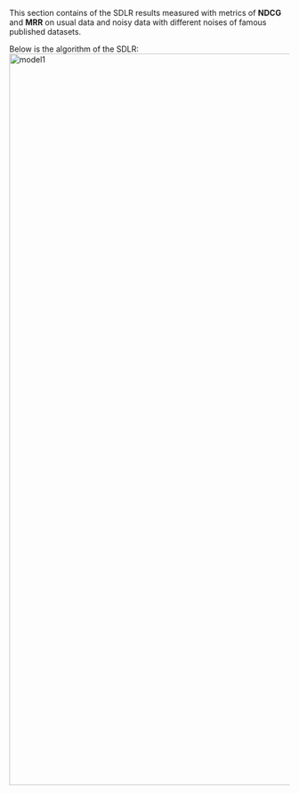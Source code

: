 This section contains of the SDLR results measured with metrics of <b>NDCG</b> and <b>MRR</b> on usual data and noisy data with different noises of famous published datasets.

Below is the algorithm of the SDLR:
<img width="1315" alt="model1" src="https://github.com/sanazkeshvari/Papers/assets/48029925/16288e3e-f4ba-41f3-b6f1-fdbdfaf32cb5">
